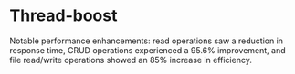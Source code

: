 # Thread-boost
Notable performance enhancements: read operations saw a reduction in response time, CRUD operations experienced a 95.6% improvement, and file read/write operations showed an 85% increase in efficiency.
